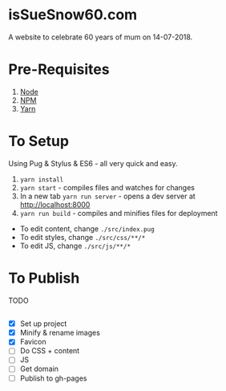 # isSueSnow60.com

A website to celebrate 60 years of mum on 14-07-2018.

# Pre-Requisites

1. [Node](https://nodejs.org/en/download/)
2. [NPM](https://www.npmjs.com/get-npm)
3. [Yarn](https://yarnpkg.com/lang/en/)

# To Setup

Using Pug & Stylus & ES6 - all very quick and easy.

1. `yarn install`
2. `yarn start` - compiles files and watches for changes
3. In a new tab `yarn run server` - opens a dev server at [http://localhost:8000](http://localhost:8000)
4. `yarn run build` - compiles and minifies files for deployment

* To edit content, change `./src/index.pug`
* To edit styles, change `./src/css/**/*`
* To edit JS, change `./src/js/**/*`

# To Publish

TODO

##

- [x] Set up project
- [x] Minify & rename images
- [x] Favicon
- [ ] Do CSS + content
- [ ] JS
- [ ] Get domain
- [ ] Publish to gh-pages
